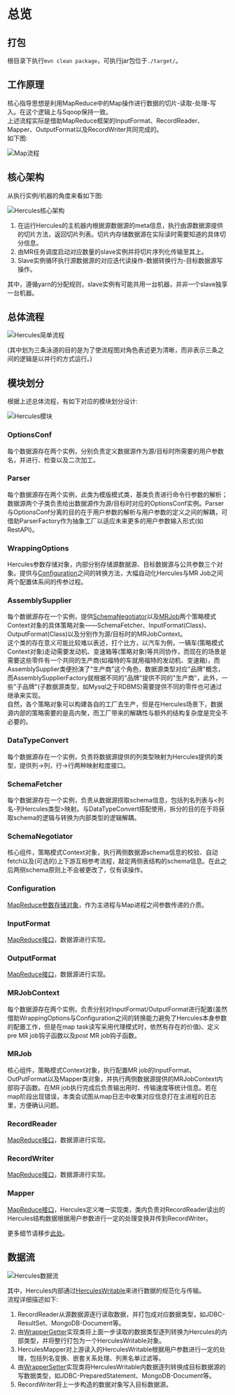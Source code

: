 # 总览
## 打包
根目录下执行`mvn clean package`，可执行jar包位于`./target/`。  
## 工作原理
核心指导思想是利用MapReduce中的Map操作进行数据的切片-读取-处理-写入。在这个逻辑上与Sqoop保持一致。  
上述流程实际是借助MapReduce框架的InputFormat、RecordReader、Mapper、OutputFormat以及RecordWriter共同完成的。  
如下图:  

![Map流程](../image/Map流程.jpg "Map流程")

## 核心架构
从执行实例/机器的角度来看如下图:  

![Hercules核心架构](../image/Hercules工作原理.png "Hercules核心架构")

1. 在运行Hercules的主机器内根据源数据源的meta信息，执行由源数据源提供的切片方法，返回切片列表。切片内存储数据源在实际读时需要知道的具体切分信息。
2. 由MR任务调度启动对应数量的slave实例并将切片序列化传输至其上。
3. Slave实例循环执行源数据源的对应迭代读操作-数据转换行为-目标数据源写操作。 
 
其中，遵循yarn的分配规则，slave实例有可能共用一台机器，并非一个slave独享一台机器。
## 总体流程

![Hercules简单流程](../image/Hercules流程.png "Hercules简单流程")  

(其中划为三条泳道的目的是为了使流程图对角色表述更为清晰，而非表示三条之间的逻辑是以并行的方式运行。)  
## 模块划分
根据上述总体流程，有如下对应的模块划分设计:  

![Hercules模块](../image/Hercules模块.png "Hercules模块")  

### OptionsConf
每个数据源存在两个实例，分别负责定义数据源作为源/目标时所需要的用户参数名，并进行、检查以及二次加工。  
### Parser
每个数据源存在两个实例，此类为模版模式类，基类负责进行命令行参数的解析；数据源两个子类负责给出数据源作为源/目标时对应的OptionsConf实例。Parser与OptionsConf分离的目的在于用户参数的解析与用户参数的定义之间的解耦，可借助ParserFactory作为抽象工厂以适应未来更多的用户参数输入形式(如RestAPI)。  
### WrappingOptions
Hercules参数存储对象，内部分别存储源数据源、目标数据源与公共参数三个对象。提供与[Configuration](./General.md#configuration)之间的转换方法，大幅自动化Hercules与MR Job之间两个配置体系间的传参过程。
### AssemblySupplier
每个数据源存在一个实例，提供[SchemaNegotiator](./General.md#schemanegotiator)以及[MRJob](./General.md#mrjob)两个策略模式Context对象的具体策略对象——SchemaFetcher、InputFormat(Class)、OutputFormat(Class)以及分别作为源/目标时的MRJobContext。  
这个类的存在意义可能比较难以表述，打个比方，以汽车为例，一辆车(策略模式Context对象)走动需要发动机、变速箱等(策略对象)等共同协作，而现在的场景是需要这些零件有一个共同的生产商(如福特的车就用福特的发动机、变速箱)，而AssemblySupplier类便扮演了"生产商"这个角色，数据源类型对应"品牌"概念，而AssemblySupplierFactory就根据不同的"品牌"提供不同的"生产商"，此外，一些"子品牌"(子数据源类型，如Mysql之于RDBMS)需要提供不同的零件也可通过继承来实现。  
自然，各个策略对象可以构建各自的工厂去生产，但是在Hercules场景下，数据源内部的策略需要的是高内聚，而工厂带来的解耦性与额外的结构复杂度是完全不必要的。  
### DataTypeConvert
每个数据源存在一个实例，负责将数据源提供的列类型映射为Hercules提供的类型，提供列->列，行->行两种映射粒度接口。  
### SchemaFetcher
每个数据源存在一个实例，负责从数据源捞取schema信息，包括列名列表与<列名-列Hercules类型>映射。与DataTypeConvert搭配使用，拆分的目的在于将获取schema的逻辑与转换为内部类型的逻辑解耦。 
### SchemaNegotiator
核心组件，策略模式Context对象，执行两侧数据源schema信息的校验、自动fetch以及(可选的)上下游互相参考流程，敲定两侧表结构的schema信息。在此之后两侧schema原则上不会被更改了，仅有读操作。  
### Configuration
[MapReduce参数存储对象](https://hadoop.apache.org/docs/current/api/org/apache/hadoop/conf/Configuration.html)，作为主进程与Map进程之间参数传递的介质。
### InputFormat
[MapReduce接口](https://hadoop.apache.org/docs/stable/api/org/apache/hadoop/mapred/InputFormat.html)，数据源进行实现。
### OutputFormat
[MapReduce接口](https://hadoop.apache.org/docs/stable/api/org/apache/hadoop/mapred/OutputFormat.html)，数据源进行实现。  
### MRJobContext
每个数据源存在两个实例，负责分别对InputFormat/OutputFormat进行配置(虽然借助WrappingOptions与Configuration之间的转换能力避免了Hercules本身参数的配置工作，但是在map task读写采用代理模式时，依然有存在的价值)、定义pre MR job钩子函数以及post MR job钩子函数。  
### MRJob
核心组件，策略模式Context对象，执行配置MR job的InputFormat、OutPutFormat以及Mapper类对象，并执行两侧数据源提供的MRJobContext内部钩子函数。在MR job执行完成后负责输出用时、传输速度等统计信息。若在map阶段出现错误，本类会试图从map日志中收集对应信息打在主进程的日志里，方便确认问题。  
### RecordReader
[MapReduce接口](https://hadoop.apache.org/docs/stable/api/org/apache/hadoop/mapred/RecordReader.html)，数据源进行实现。  
### RecordWriter
[MapReduce接口](https://hadoop.apache.org/docs/stable/api/org/apache/hadoop/mapred/RecordWriter.html)，数据源进行实现。  
### Mapper
[MapReduce接口](https://hadoop.apache.org/docs/stable/api/org/apache/hadoop/mapred/Mapper.html)，Hercules定义唯一实现类，类内负责对RecordReader读出的Hercules结构数据根据用户参数进行一定的处理变换并传到RecordWriter。  

更多细节请移步[此处](./Core.md)。
## 数据流

![Hercules数据流](../image/Hercules数据流.png)  

其中，Hercules内部通过[HerculesWritable](./Core.md#HerculesWritable)来进行数据的规范化与传输。  
流程详细描述如下:  
1. RecordReader从源数据源逐行读取数据，并打包成对应数据类型，如JDBC-ResultSet、MongoDB-Document等。
2. 由[WrapperGetter](./Core.md#WrapperGetter)实现类将上面一步读取的数据类型逐列转换为Hercules的内部类型，并将整行打包为一个HerculesWritable对象。
3. HerculesMapper对上游读入的HerculesWritable根据用户参数进行一定的处理，包括列名变换、嵌套关系处理、列黑名单过滤等。
4. 由[WrapperSetter](./Core.md#WrapperSetter)实现类将HerculesWritable内数据逐列转换成目标数据源的写数据类型，如JDBC-PreparedStatement、MongoDB-Document等。
5. RecordWriter将上一步构造的数据对象写入目标数据源。
